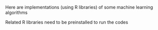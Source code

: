Here are implementations (using R libraries) of some machine learning algorithms

Related R libraries need to be preinstalled to run the codes
